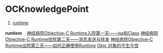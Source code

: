 # OCKnowledgePoint

1. [runtime](#runtime-link)




<a name='runtieme-link'></a>**runtiem**
    [神经病院Objective-C Runtime入院第一天——isa和Class](http://www.jianshu.com/p/9d649ce6d0b8)
    [神经病院Objective-C Runtime住院第二天——消息发送与转发](http://www.jianshu.com/p/4d619b097e20)
    [神经病院Objective-C Runtime出院第三天——如何正确使用Runtime](http://www.jianshu.com/p/db6dc23834e3)
    [Objc 对象的今生今世](http://www.jianshu.com/p/f725d2828a2f)
